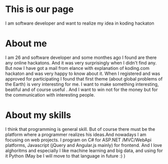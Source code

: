 This is our page
================

I am software developer and want to realize my idea in koding hackaton


About me
===========================


I am 26 and software developer and some monthes ago I found are there any online hackatons. And it was very surprisingly when I didn't find any. 
But now  I have got a mail from elance with explanation of koding.com hackaton and was very happy to know about it.
When I registered and was approved for participating I found that first theme (about global problems of the Earth) is very interesting for me.
I want to make something interesting, beatiful and of course  useful . And I want to win not for the money but for the communication with interesting people.


About my skills
=======
I think that programming is general skill. But of course there must be the platform where a programmer realizes his ideas.And 
nowadays I am focusing on web projects. I program on C# for ASP.NET /MVC/WebApi platforms, Javascript (jQuery and Angular.js mainly) for frontend. And I love alghoritms and especially I  like machine learning and big data, and using for it Python (May be I will move to that language in future :) )

